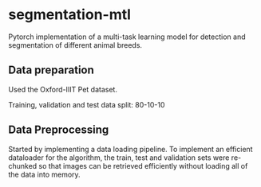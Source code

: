 # segmentation-mtl

Pytorch implementation of a multi-task learning model for detection and segmentation of different animal breeds.

## Data preparation 

Used the Oxford-IIIT Pet dataset.

Training, validation and test data split: 80-10-10

## Data Preprocessing

Started by implementing a data loading pipeline. To implement an efficient dataloader for the algorithm, the train, test and validation sets
were re-chunked so that images can be retrieved efficiently without loading all of the data into memory. 




